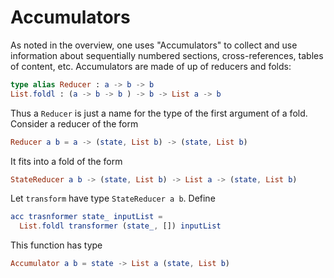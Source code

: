 # Accumulators

As noted in the overview, one uses "Accumulators" to
collect and use information about sequentially numbered
sections, cross-references, tables of content, etc.
Accumulators are made of up of reducers and folds:

```elm
type alias Reducer : a -> b -> b
List.foldl : (a -> b -> b ) -> b -> List a -> b
```

Thus a `Reducer` is just a name for the type of the
first argument of a fold. Consider a reducer of the
form

```elm
Reducer a b = a -> (state, List b) -> (state, List b)
```

It fits into a fold of the form

```elm
StateReducer a b -> (state, List b) -> List a -> (state, List b)
```

Let `transform` have type `StateReducer a b`. Define

```elm
acc trasnformer state_ inputList =
  List.foldl transformer (state_, []) inputList
```

This function has type

```elm
Accumulator a b = state -> List a (state, List b)
```
